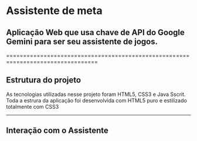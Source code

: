 # Assistente de meta

## Aplicação Web que usa chave de API do Google Gemini para ser seu assistente de jogos.
=================================================================================
## Estrutura do projeto
As tecnologias utilizadas nesse projeto foram HTML5, CSS3 e  Java Sscrit. Toda a estrura da aplicação foi desenvolvida com HTML5 puro e estilizado totalmente com CSS3 
***
## Interação com o Assistente
